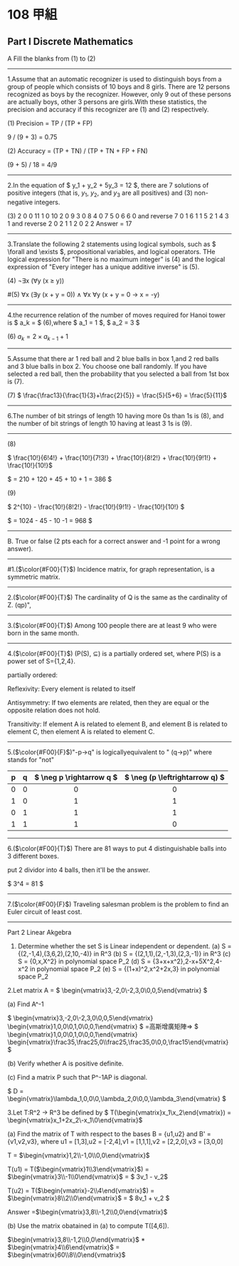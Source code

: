 # 108 甲組

## Part I Discrete Mathematics

A Fill the blanks from (1) to (2)

------------------------------------------------

1.Assume that an automatic recognizer is used to distinguish boys from a group of people which consists of 10 boys and 8 girls. There are 12 persons recognized as boys by the recognizer. However, only 9 out of these persons are actually boys, other 3 persons are girls.With these statistics, the precision and accuracy if this recognizer are (1) and (2) respectively.

(1)
Precision = TP / (TP + FP)

9 / (9 + 3) = 0.75

(2)
Accuracy = (TP + TN) / (TP + TN + FP + FN)

(9 + 5) / 18 = 4/9

------------------------------------------------

2.In the equation of $ y_1 + y_2 + 5y_3 = 12 $, there are 7 solutions of positive integers
(that is, $y_1$, $y_2$, and $y_3$ are all positives) and (3) non-negative integers.

(3)
2 0 0
11 1 0
10 2 0
9 3 0
8 4 0
7 5 0
6 6 0
and reverse
7 0 1
6 1 1
5 2 1
4 3 1
and reverse
2 0 2
1 1 2
0 2 2
Answer = 17

------------------------------------------------

3.Translate the following 2 statements using logical symbols, such as $ \forall and \exists $, propositional variables, and logical operators. THe logical expression for "There is no maximum integer" is (4) and the logical expression of "Every integer has a unique additive inverse" is (5).

(4)
    ¬∃x (∀y (x ≥ y))

#(5)
    ∀x (∃y (x + y = 0)) ∧ ∀x ∀y (x + y = 0 → x = -y)

------------------------------------------------

4.the recurrence relation of the number of moves required for Hanoi tower is $ a_k =  $ (6),where $ a_1 = 1 $, $ a_2 = 3 $

(6)
    $a_k = 2 \times a_{k-1}+1$

------------------------------------------------

5.Assume that there ar 1 red ball and 2 blue balls in box  1,and 2 red balls and 3 blue balls in box 2. You choose one ball randomly. If you have selected a red ball,
then the probability that you selected a ball from 1st box is  (7).

(7)
    $ \frac{\frac13}{\frac{1}{3}+\frac{2}{5}} = \frac{5}{5+6} = \frac{5}{11}$

------------------------------------------------

6.The number of bit strings of length 10 having more 0s than 1s is (8), and the number of bit strings of length 10 having at least 3 1s is (9).

------------------------------------------------

(8)

$ \frac{10!}{6!4!} + \frac{10!}{7!3!} + \frac{10!}{8!2!} + \frac{10!}{9!1!} + \frac{10!}{10!}$

$ = 210 + 120 + 45 + 10 + 1 = 386 $

(9)

$ 2^{10} - \frac{10!}{8!2!} - \frac{10!}{9!1!} - \frac{10!}{10!} $

$ = 1024 - 45 - 10 -1 = 968 $

------------------------------------------------

B. True or false (2 pts each for a correct answer and -1 point for a wrong answer).

------------------------------------------------

#1.($\color{#F00}{T}$) Incidence matrix, for graph representation, is a symmetric matrix.

------------------------------------------------

2.($\color{#F00}{T}$) The cardinality of Q is the same as the cardinality of Z. (qp)",

------------------------------------------------

3.($\color{#F00}{T}$) Among 100 people there are at least 9 who were born in the same month.

------------------------------------------------

4.($\color{#F00}{T}$) (P(S), $\subseteq$) is a partially ordered set, where P(S) is a power set of S={1,2,4}.

partially ordered:

Reflexivity: Every element is related to itself

Antisymmetry: If two elements are related, then they are equal or the opposite relation does not hold.

Transitivity: If element A is related to element B, and element B is related to element C, then element A is related to element C.

------------------------------------------------

5.($\color{#F00}{F}$)"-p→q" is logicallyequivalent to " (q→p)" where stands for "not"

| p | q | $ \neg p \rightarrow q $ | $ \neg (p \leftrightarrow q) $ |
|:-:|:-:|:------------------------:|:------------------------------:|
| 0 | 0 |            0             |              0                 |
| 1 | 0 |            1             |              1                 |
| 0 | 1 |            1             |              1                 |
| 1 | 1 |            1             |              0                 |

------------------------------------------------

6.($\color{#F00}{T}$) There are 81 ways to put 4 distinguishable balls into 3 different boxes.

put 2 dividor into 4 balls, then it'll be the answer.

$ 3^4 = 81 $

------------------------------------------------

7.($\color{#F00}{F}$) Traveling salesman problem is the problem to find an Euler circuit of least cost.

------------------------------------------------

Part 2 Linear Akgebra

1. Determine whether the set S is Linear independent or dependent.
(a) S = {(2,-1,4),(3,6,2),(2,10,-4)} in R^3
(b) S = {(2,1,1),(2,-1,3),(2,3,-1)} in R^3
(c) S = {0,x,X^2} in polynomial space P_2
(d) S = {3+x+x^2},2-x+5X^2,4-x^2 in polynomial space P_2
(e) S = {(1+x)^2,x^2+2x,3} in polynomial space P_2

2.Let matrix A = $ \begin{vmatrix}3,-2,0\\-2,3,0\\0,0,5\end{vmatrix} $

(a) Find A^-1

$
\begin{vmatrix}3,-2,0\\-2,3,0\\0,0,5\end{vmatrix}
\begin{vmatrix}1,0,0\\0,1,0\\0,0,1\end{vmatrix}
$
=高斯增廣矩陣=>
$
\begin{vmatrix}1,0,0\\0,1,0\\0,0,1\end{vmatrix}
\begin{vmatrix}\frac35,\frac25,0\\\frac25,\frac35,0\\0,0,\frac15\end{vmatrix}
$

(b) Verify whether A is positive definite.

(c) Find a matrix P such that P^-1AP is diagonal.

$ D = \begin{vmatrix}\lambda_1,0,0\\0,\lambda_2,0\\0,0,\lambda_3\end{vmatrix} $

3.Let T:R^2 -> R^3 be defined by $ T(\begin{vmatrix}x_1\\x_2\end{vmatrix}) = \begin{vmatrix}x_1+2x_2\\-x_1\\0\end{vmatrix}$

(a) Find the matrix of T with respect to the bases B = {u1,u2} and B' = {v1,v2,v3}, where u1 = [1,3],u2 = [-2,4],v1 = [1,1,1],v2 = [2,2,0],v3 = [3,0,0]

T = $\begin{vmatrix}1,2\\-1,0\\0,0\end{vmatrix}$

T(u1) = T($\begin{vmatrix}1\\3\end{vmatrix}$) = $\begin{vmatrix}3\\-1\\0\end{vmatrix}$ = $ 3v_1 - v_2$

T(u2) = T($\begin{vmatrix}-2\\4\end{vmatrix}$) = $\begin{vmatrix}8\\2\\0\end{vmatrix}$ = $ 8v_1 + v_2 $

Answer =$\begin{vmatrix}3,8\\-1,2\\0,0\end{vmatrix}$

(b) Use the matrix obatained in (a) to compute T([4,6]).

$\begin{vmatrix}3,8\\-1,2\\0,0\end{vmatrix}$ *
$\begin{vmatrix}4\\6\end{vmatrix}$ =
$\begin{vmatrix}60\\8\\0\end{vmatrix}$
